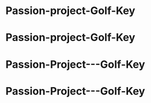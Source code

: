 # Passion-project-Golf-Key
# Passion-project-Golf-Key
# Passion-Project---Golf-Key
# Passion-Project---Golf-Key

